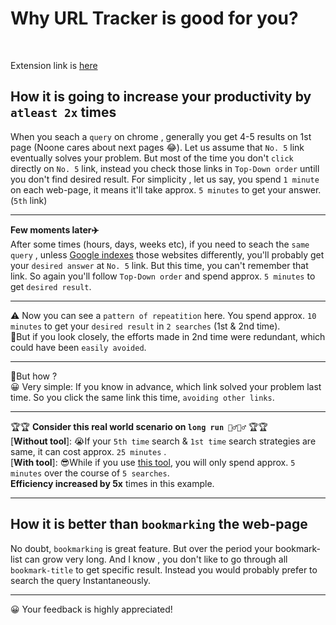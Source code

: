 # Why URL Tracker is good for you?
<br/>

Extension link is [here](https://chrome.google.com/webstore/detail/url-tracker/aeledpmgdlojbmdllfejoefinemkhbbo)

## **How it is going to increase your productivity by `atleast 2x` times**  <br/>
When you seach a `query` on chrome , generally you get 4-5 results on 1st page (Noone cares about next pages 😂). Let us assume that `No. 5` link eventually solves your problem. But most of the time you don't `click` directly on `No. 5` link, instead you check those links in `Top-Down order` untill you don't find desired result.  For simplicity , let us say, you spend `1 minute` on each web-page, it means it'll take approx. `5 minutes`  to get your answer. (`5th` link)
***

**Few moments later✈️** <br/>
After some times (hours, days, weeks etc), if you need to seach the `same query` , unless [Google  indexes](https://support.google.com/webmasters/answer/7645831?hl=en)  those websites differently, you'll probably get your `desired answer` at `No. 5` link. But this time, you can't remember that link. So again you'll follow `Top-Down order` and spend approx. `5 minutes` to get `desired result`.
***
⚠️ Now you can see a `pattern of repeatition` here. You spend approx. `10 minutes` to get your `desired result` in `2 searches` (1st & 2nd time).  
🔎But if you look closely, the efforts made in 2nd time were redundant, which could have been `easily avoided`. 
***
🤔But how ? <br/>
😀 Very simple: If you know in advance, which link solved your problem last time. So you  click the same link this time, `avoiding other links`.
***
🏆🏆 **Consider this real world scenario on `long run 🏃‍♂️🏃‍♂️`** 🏆🏆 <br/>
[**Without tool**]: 😭If your `5th time` search & `1st time` search strategies are same, it can cost approx. `25 minutes` .  
[**With tool**]:  😎While if you use [this tool](https://chrome.google.com/webstore/detail/url-tracker/aeledpmgdlojbmdllfejoefinemkhbbo), you will only spend approx. `5 minutes` over the course of `5 searches`. 
<br/>**Efficiency increased by 5x** times in this example.
***
## **How it is better than `bookmarking` the web-page** <br/>
No doubt, `bookmarking`  is great feature. But over the period your bookmark-list can grow very long. And I know , you don't like to go through all `bookmark-title` to get specific result. Instead you would probably prefer to search the query Instantaneously.

***
😀 Your feedback is highly appreciated!
